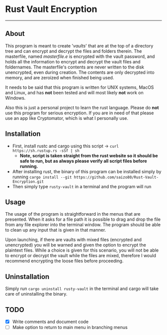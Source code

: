 # Rust Vault Encryption
***
## About
This program is meant to create '*vaults*' that are at the top of a directory tree and can encrypt and decrypt the files and folders therein. The masterfile, named *masterfile.e* is encrypted with the vault password, and holds all the information to encrypt and decrypt the vault files and foldernames. The masterfile's contents are never written to the disk unencrypted, even during creation. The contents are only decrypted into memory, and are zeroized when finished being used.

It needs to be said that this program is written for UNIX systems, MacOS and Linux, and has **not** been tested and will most likely **not** work on Windows.

Also this is just a personal project to learn the rust language. Please do **not** use this program for serious encryption. If you are in need of that please use an app like Cryptomator, which is what I personally use.

## Installation
- First, install rustc and cargo using this script -> `curl https://sh.rustup.rs -sSf | sh` 
	- **Note, script is taken straight from the rust website so it should be safe to run, but as always please verify all script files before running.**
- After installing rust, the binary of this program can be installed simply by running `cargo install --git https://github.com/saizo80/Rust-Vault-Encryption.git`
- Then simply type `rusty-vault` in a terminal and the program will run

## Usage
The usage of the program is straightforward in the menus that are presented. When it asks for a file path it is possible to drag and drop the file from any file explorer into the terminal window. The program should be able to clean up any input that is given in that manner.

Upon launching, if there are vaults with mixed files (encrypted and unencrypted) you will be warned and given the option to encrypt the plaintext files. While a choice is given for this scenario, you will not be able to encrypt or decrypt the vault while the files are mixed, therefore I would recommend encrypting the loose files before proceeding. 

## Uninstallation
Simply run `cargo uninstall rusty-vault` in the terminal and cargo will take care of uninstalling the binary.

## TODO
- [x] Write comments and document code
- [ ] Make option to return to main menu in branching menus
